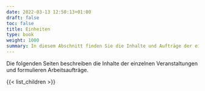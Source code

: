 ```yaml
---
date: 2022-03-13 12:50:13+01:00
draft: false
toc: false
title: Einheiten
type: book
weight: 1000
summary: In diesem Abschnitt finden Sie die Inhalte und Aufträge der einzelnen Einheiten.
---
```


Die folgenden Seiten beschreiben die Inhalte der einzelnen Veranstaltungen und formulieren Arbeitsaufträge.

{{< list_children >}}
